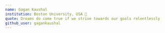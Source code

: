 ```yaml
---
name: Gagan Kaushal
institution: Boston University, USA 🚩 
quote: Dreams do come true if we strive towards our goals relentlessly.
github_user: gagankaushal
---
```


